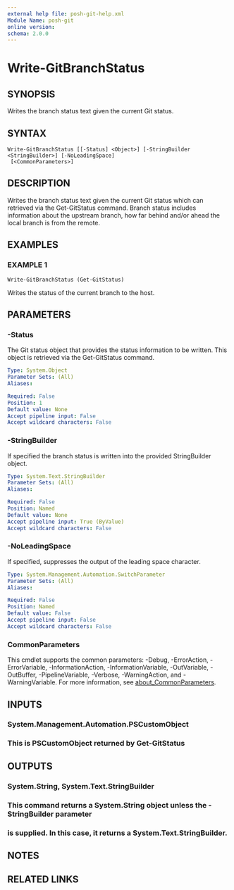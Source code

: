 ```yaml
---
external help file: posh-git-help.xml
Module Name: posh-git
online version:
schema: 2.0.0
---
```


# Write-GitBranchStatus

## SYNOPSIS
Writes the branch status text given the current Git status.

## SYNTAX

```
Write-GitBranchStatus [[-Status] <Object>] [-StringBuilder <StringBuilder>] [-NoLeadingSpace]
 [<CommonParameters>]
```

## DESCRIPTION
Writes the branch status text given the current Git status which can retrieved
via the Get-GitStatus command.
Branch status includes information about the
upstream branch, how far behind and/or ahead the local branch is from the remote.

## EXAMPLES

### EXAMPLE 1
```
Write-GitBranchStatus (Get-GitStatus)
```

Writes the status of the current branch to the host.

## PARAMETERS

### -Status
The Git status object that provides the status information to be written.
This object is retrieved via the Get-GitStatus command.

```yaml
Type: System.Object
Parameter Sets: (All)
Aliases:

Required: False
Position: 1
Default value: None
Accept pipeline input: False
Accept wildcard characters: False
```

### -StringBuilder
If specified the branch status is written into the provided StringBuilder object.

```yaml
Type: System.Text.StringBuilder
Parameter Sets: (All)
Aliases:

Required: False
Position: Named
Default value: None
Accept pipeline input: True (ByValue)
Accept wildcard characters: False
```

### -NoLeadingSpace
If specified, suppresses the output of the leading space character.

```yaml
Type: System.Management.Automation.SwitchParameter
Parameter Sets: (All)
Aliases:

Required: False
Position: Named
Default value: False
Accept pipeline input: False
Accept wildcard characters: False
```

### CommonParameters
This cmdlet supports the common parameters: -Debug, -ErrorAction, -ErrorVariable, -InformationAction, -InformationVariable, -OutVariable, -OutBuffer, -PipelineVariable, -Verbose, -WarningAction, and -WarningVariable. For more information, see [about_CommonParameters](http://go.microsoft.com/fwlink/?LinkID=113216).

## INPUTS

### System.Management.Automation.PSCustomObject
###     This is PSCustomObject returned by Get-GitStatus
## OUTPUTS

### System.String, System.Text.StringBuilder
###     This command returns a System.String object unless the -StringBuilder parameter
###     is supplied. In this case, it returns a System.Text.StringBuilder.
## NOTES

## RELATED LINKS
